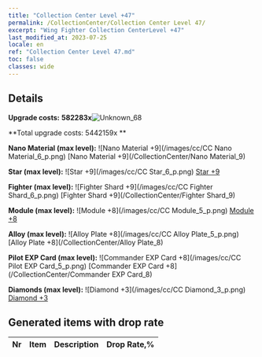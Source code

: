 ```yaml
---
title: "Collection Center Level +47"
permalink: /CollectionCenter/Collection Center Level 47/
excerpt: "Wing Fighter Collection CenterLevel +47"
last_modified_at: 2023-07-25
locale: en
ref: "Collection Center Level 47.md"
toc: false
classes: wide
---
```



## Details

 **Upgrade costs:** **582283x**![Unknown_68](/images/item/bh_img25_p.png)

 **Total upgrade costs: 5442159x **

 **Nano Material (max level):** ![Nano Material +9](/images/cc/CC Nano Material_6_p.png) [Nano Material +9](/CollectionCenter/Nano Material_9)

 **Star (max level):** ![Star +9](/images/cc/CC Star_6_p.png) [Star +9](/CollectionCenter/Star_9)

 **Fighter (max level):** ![Fighter Shard +9](/images/cc/CC Fighter Shard_6_p.png) [Fighter Shard +9](/CollectionCenter/Fighter Shard_9)

 **Module (max level):** ![Module +8](/images/cc/CC Module_5_p.png) [Module +8](/CollectionCenter/Module_8)

 **Alloy (max level):** ![Alloy Plate +8](/images/cc/CC Alloy Plate_5_p.png) [Alloy Plate +8](/CollectionCenter/Alloy Plate_8)

 **Pilot EXP Card (max level):** ![Commander EXP Card +8](/images/cc/CC Pilot EXP Card_5_p.png) [Commander EXP Card +8](/CollectionCenter/Commander EXP Card_8)

 **Diamonds (max level):** ![Diamond +3](/images/cc/CC Diamond_3_p.png) [Diamond +3](/CollectionCenter/Diamond_3)

## Generated items with drop rate

  |  Nr |     Item   |    Description   |  Drop Rate,% |
  |:----|:----------:|:-----------------|:-------------|

